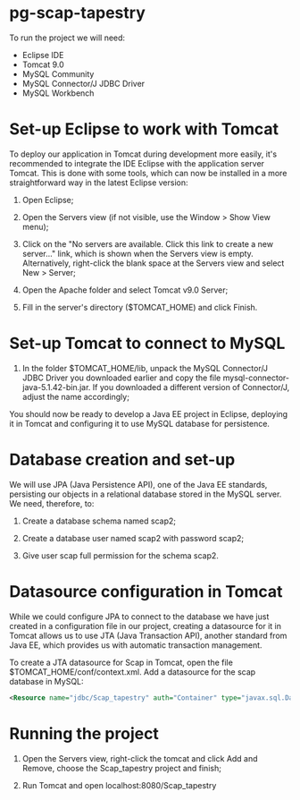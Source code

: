 # pg-scap-tapestry
To run the project we will need:

* Eclipse IDE
* Tomcat 9.0
* MySQL Community 
* MySQL Connector/J JDBC Driver
* MySQL Workbench 

# Set-up Eclipse to work with Tomcat
To deploy our application in Tomcat during development more easily, it's recommended to integrate the IDE Eclipse with the application server Tomcat. This is done with some tools, which can now be installed in a more straightforward way in the latest Eclipse version:

1. Open Eclipse;

2. Open the Servers view (if not visible, use the Window > Show View menu);

3. Click on the "No servers are available. Click this link to create a new server..." link, which is shown when the Servers view is empty. Alternatively, right-click the blank space at the Servers view and select New > Server;

4. Open the Apache folder and select Tomcat v9.0 Server;

5. Fill in the server's directory ($TOMCAT_HOME) and click Finish.

# Set-up Tomcat to connect to MySQL
1. In the folder $TOMCAT_HOME/lib, unpack the MySQL Connector/J JDBC Driver you downloaded earlier and copy the file mysql-connector-java-5.1.42-bin.jar. If you downloaded a different version of Connector/J, adjust the name accordingly;

You should now be ready to develop a Java EE project in Eclipse, deploying it in Tomcat and configuring it to use MySQL database for persistence. 

# Database creation and set-up
We will use JPA (Java Persistence API), one of the Java EE standards, persisting our objects in a relational database stored in the MySQL server. We need, therefore, to:

1. Create a database schema named scap2;

2. Create a database user named scap2 with password scap2;

3. Give user scap full permission for the schema scap2.

# Datasource configuration in Tomcat
While we could configure JPA to connect to the database we have just created in a configuration file in our project, creating a datasource for it in Tomcat allows us to use JTA (Java Transaction API), another standard from Java EE, which provides us with automatic transaction management.

To create a JTA datasource for Scap in Tomcat, open the file $TOMCAT_HOME/conf/context.xml. Add a datasource for the scap database in MySQL:
```xml
<Resource name="jdbc/Scap_tapestry" auth="Container" type="javax.sql.DataSource" maxTotal="100" maxIdle="30" maxWaitMillis="10000" username="scap2" password="scap2" driverClassName="com.mysql.jdbc.Driver" url="jdbc:mysql://localhost:3306/scap2"/>
```

# Running the project
1. Open the Servers view, right-click the tomcat and click Add and Remove, choose the Scap_tapestry project and finish;

2. Run Tomcat and open localhost:8080/Scap_tapestry
